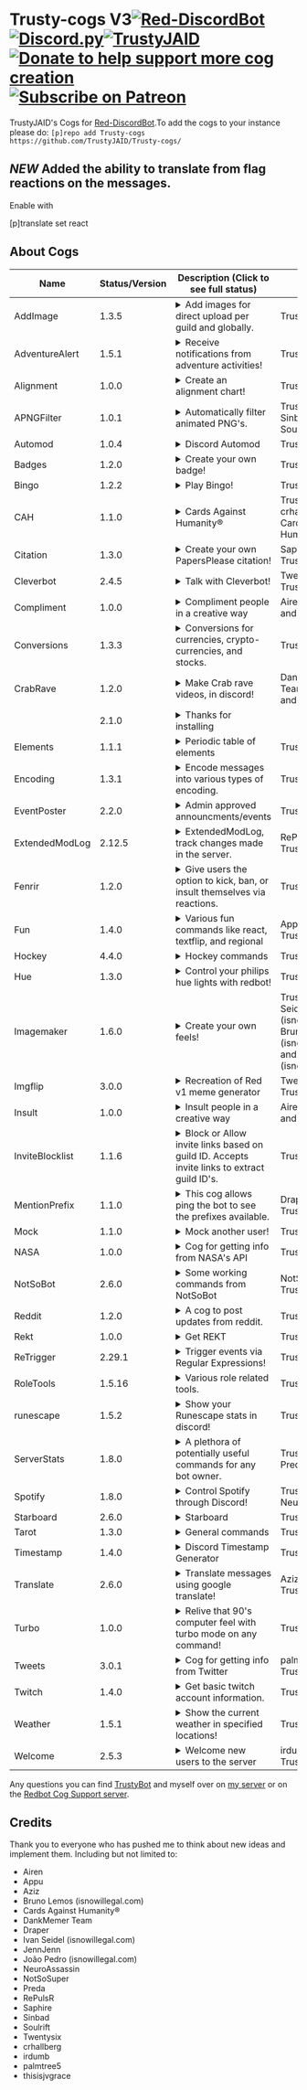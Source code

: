 # Trusty-cogs V3[![Red-DiscordBot](https://img.shields.io/badge/Red--DiscordBot-V3-red.svg)](https://github.com/Cog-Creators/Red-DiscordBot)[![Discord.py](https://img.shields.io/badge/Discord.py-rewrite-blue.svg)](https://github.com/Rapptz/discord.py/tree/rewrite)[![TrustyJAID](https://cdn.discordapp.com/attachments/371817142854746112/528059607705321482/Follow_me-TrustyJAID-yellow.svg)](https://trustyjaid.com/)[![Donate to help support more cog creation](https://img.shields.io/badge/Paypal-Donate-blue.svg)](https://paypal.me/TrustyJAID)[![Subscribe on Patreon](https://img.shields.io/badge/Patreon-Follow-orange.svg)](https://www.patreon.com/TrustyJAID)

TrustyJAID's Cogs for  [Red-DiscordBot](https://github.com/Cog-Creators/Red-DiscordBot/tree/V3/develop).To add the cogs to your instance please do: `[p]repo add Trusty-cogs https://github.com/TrustyJAID/Trusty-cogs/`

## *NEW* Added the ability to translate from flag reactions on the messages.

Enable with 

[p]translate set react

## About Cogs
| Name            | Status/Version   | Description (Click to see full status)                                                                                                                                                                                                                                                                                                                                                                                                                        | Authors                                                                                                       |
|-----------------|------------------|---------------------------------------------------------------------------------------------------------------------------------------------------------------------------------------------------------------------------------------------------------------------------------------------------------------------------------------------------------------------------------------------------------------------------------------------------------------|---------------------------------------------------------------------------------------------------------------|
| AddImage        | 1.3.5            | <details><summary>Add images for direct upload per guild and globally.</summary>Add image for the bot to directly upload similar to alias.</details>                                                                                                                                                                                                                                                                                                          | TrustyJAID                                                                                                    |
| AdventureAlert  | 1.5.1            | <details><summary>Receive notifications from adventure activities!</summary>Receive notifications from adventure activities!</details>                                                                                                                                                                                                                                                                                                                        | TrustyJAID                                                                                                    |
| Alignment       | 1.0.0            | <details><summary>Create an alignment chart!</summary>Generate an alignment chart from users!</details>                                                                                                                                                                                                                                                                                                                                                       | TrustyJAID                                                                                                    |
| APNGFilter      | 1.0.1            | <details><summary>Automatically filter animated PNG's.</summary>Automatically filter animated PNG's.</details>                                                                                                                                                                                                                                                                                                                                                | TrustyJAID, Sinbad, and Soulrift                                                                              |
| Automod         | 1.0.4            | <details><summary>Discord Automod</summary>A cog to interact with Discord Automod.</details>                                                                                                                                                                                                                                                                                                                                                                  | TrustyJAID                                                                                                    |
| Badges          | 1.2.0            | <details><summary>Create your own badge!</summary>Create your own badge with your discord info.</details>                                                                                                                                                                                                                                                                                                                                                     | TrustyJAID                                                                                                    |
| Bingo           | 1.2.2            | <details><summary>Play Bingo!</summary>Generate a bingo card to play on your server!</details>                                                                                                                                                                                                                                                                                                                                                                | TrustyJAID                                                                                                    |
| CAH             | 1.1.0            | <details><summary>Cards Against Humanity®</summary>Play Cards Against Humanity®!</details>                                                                                                                                                                                                                                                                                                                                                                    | TrustyJAID, crhallberg, and Cards Against Humanity®                                                           |
| Citation        | 1.3.0            | <details><summary>Create your own PapersPlease citation!</summary>Make your own Papers Please citation</details>                                                                                                                                                                                                                                                                                                                                              | Saphire and TrustyJAID                                                                                        |
| Cleverbot       | 2.4.5            | <details><summary>Talk with Cleverbot!</summary>Have your bot respond with cleverbot responses. Supports tweaks to customize the responses!</details>                                                                                                                                                                                                                                                                                                         | Twentysix and TrustyJAID                                                                                      |
| Compliment      | 1.0.0            | <details><summary>Compliment people in a creative way</summary>Compliment people in a creative way</details>                                                                                                                                                                                                                                                                                                                                                  | Airen, JennJenn, and TrustyJAID                                                                               |
| Conversions     | 1.3.3            | <details><summary>Conversions for currencies, crypto-currencies, and stocks.</summary>Conversions for currencies, crypto-currencies, and stocks.</details>                                                                                                                                                                                                                                                                                                    | TrustyJAID                                                                                                    |
| CrabRave        | 1.2.0            | <details><summary>Make Crab rave videos, in discord!</summary>Create your very own Crab Rave videos with custom text! This cog requires FFMPEG, moviepy (https://github.com/Zulko/moviepy), and imagemagick to work. This cog downloads a template video and font file which is then saved locally and generates crab rave videos from the template. Old videos are deleted after uploading. This cog may consume heavy resources rendering videos.</details> | DankMemer Team, TrustyJAID, and thisisjvgrace                                                                 |
|                 | 2.1.0            | <details><summary>Thanks for installing</summary></details>                                                                                                                                                                                                                                                                                                                                                                                                   |                                                                                                               |
| Elements        | 1.1.1            | <details><summary>Periodic table of elements</summary>Get a plethora of information about elements on the periodic table.</details>                                                                                                                                                                                                                                                                                                                           | TrustyJAID                                                                                                    |
| Encoding        | 1.3.1            | <details><summary>Encode messages into various types of encoding.</summary>Encode messages into various types of encoding. Encoding types include: DNA, binary, Caeser cipher, hex, base 64, character, and braille.</details>                                                                                                                                                                                                                                | TrustyJAID                                                                                                    |
| EventPoster     | 2.2.0            | <details><summary>Admin approved announcments/events</summary>Allow users to setup and host events to be approved by admins.</details>                                                                                                                                                                                                                                                                                                                        | TrustyJAID                                                                                                    |
| ExtendedModLog  | 2.12.5           | <details><summary>ExtendedModLog, track changes made in the server.</summary>Log changes within the server using extended modlogs, an extension of RedBot cores modlog.</details>                                                                                                                                                                                                                                                                             | RePulsR and TrustyJAID                                                                                        |
| Fenrir          | 1.2.0            | <details><summary>Give users the option to kick, ban, or insult themselves via reactions.</summary>Create reaction messages to kick or ban users! https://tenor.com/view/order66-gif-9116581</details>                                                                                                                                                                                                                                                        | TrustyJAID                                                                                                    |
| Fun             | 1.4.0            | <details><summary>Various fun commands like react, textflip, and regional</summary>All sorts of commands that users may find fun or useful</details>                                                                                                                                                                                                                                                                                                          | Appu and TrustyJAID                                                                                           |
| Hockey          | 4.4.0            | <details><summary>Hockey commands</summary>A cog to gather hockey scores, schedules, player data and more!</details>                                                                                                                                                                                                                                                                                                                                          | TrustyJAID                                                                                                    |
| Hue             | 1.3.0            | <details><summary>Control your philips hue lights with redbot!</summary>Lets you control your philips hue lights with redbot.</details>                                                                                                                                                                                                                                                                                                                       | TrustyJAID                                                                                                    |
| Imagemaker      | 1.6.0            | <details><summary>Create your own feels!</summary>Show how you really feel. Make someone beautiful. Make something illegal.</details>                                                                                                                                                                                                                                                                                                                         | TrustyJAID, Ivan Seidel (isnowillegal.com), Bruno Lemos (isnowillegal.com), and João Pedro (isnowillegal.com) |
| Imgflip         | 3.0.0            | <details><summary>Recreation of Red v1 meme generator</summary>Recreation of Red v1 meme generator</details>                                                                                                                                                                                                                                                                                                                                                  | Twentysix and TrustyJAID                                                                                      |
| Insult          | 1.0.0            | <details><summary>Insult people in a creative way</summary>Insult people in a creative way ![goteem](https://cdn.discordapp.com/emojis/350653489044652052.png?v=1)</details>                                                                                                                                                                                                                                                                                  | Airen, JennJenn, and TrustyJAID                                                                               |
| InviteBlocklist | 1.1.6            | <details><summary>Block or Allow invite links based on guild ID. Accepts invite links to extract guild ID's.</summary>Automatically delete discord invite links from specific guilds or allow only specified guild invites to be posted.</details>                                                                                                                                                                                                            | TrustyJAID                                                                                                    |
| MentionPrefix   | 1.1.0            | <details><summary>This cog allows ping the bot to see the prefixes available.</summary>This cog allows ping the bot to see the prefixes available.</details>                                                                                                                                                                                                                                                                                                  | Draper and TrustyJAID                                                                                         |
| Mock            | 1.1.0            | <details><summary>Mock another user!</summary>Mock another user! If you need the core dev commands start the bot without the `--dev` flag and install the loaddev cog in my repo that allows you to replace `mock` with whatever you choose.</details>                                                                                                                                                                                                        | TrustyJAID                                                                                                    |
| NASA            | 1.0.0            | <details><summary>Cog for getting info from NASA's API</summary>Get information from NASA's API</details>                                                                                                                                                                                                                                                                                                                                                     | TrustyJAID                                                                                                    |
| NotSoBot        | 2.6.0            | <details><summary>Some working commands from NotSoBot</summary>Magick, trigger and manipulate images with many commands from NotSoSuper's NotSoBot. This cog has a lot of requirements, view the [cog README.md](https://github.com/TrustyJAID/Trusty-cogs/blob/master/notsobot/README.md) for details. </details>                                                                                                                                            | NotSoSuper and TrustyJAID                                                                                     |
| Reddit          | 1.2.0            | <details><summary>A cog to post updates from reddit.</summary>Reddit commands for getting updates on specified subreddits.</details>                                                                                                                                                                                                                                                                                                                          | TrustyJAID                                                                                                    |
| Rekt            | 1.0.0            | <details><summary>Get REKT</summary>Are you REKT?</details>                                                                                                                                                                                                                                                                                                                                                                                                   | TrustyJAID                                                                                                    |
| ReTrigger       | 2.29.1           | <details><summary>Trigger events via Regular Expressions!</summary>Trigger events based on regex! Check out <https://regex101.com/> and <https://github.com/TrustyJAID/Trusty-cogs/blob/master/retrigger/README.md> for help setting up the cog. Note: This cog can become quite resource heavy. Optional features are available if the requirements are present such as pillow for image resizing and pytesseract to scan images for text (OCR).</details>   | TrustyJAID                                                                                                    |
| RoleTools       | 1.5.16           | <details><summary>Various role related tools.</summary>Various role utility commands. Including Reaction roles, Sticky roles, and Auto role.</details>                                                                                                                                                                                                                                                                                                        | TrustyJAID                                                                                                    |
| runescape       | 1.5.2            | <details><summary>Show your Runescape stats in discord!</summary>A cog to grab Runescape and OSRS stats and profile information.</details>                                                                                                                                                                                                                                                                                                                    | TrustyJAID                                                                                                    |
| ServerStats     | 1.8.0            | <details><summary>A plethora of potentially useful commands for any bot owner.</summary>A plethora of potentially useful commands for any bot owner. Includes a way to track the bot joining new servers, find cheaters on global economies, get user avatars and even larger emojis.</details>                                                                                                                                                               | TrustyJAID and Preda                                                                                          |
| Spotify         | 1.8.0            | <details><summary>Control Spotify through Discord!</summary>This cog allows you to control Spotify via OAuth through the bot on discord. Use `[p]spotify` to see available commands.</details>                                                                                                                                                                                                                                                                | TrustyJAID and NeuroAssassin                                                                                  |
| Starboard       | 2.6.0            | <details><summary>Starboard</summary>Create a starboard channel to save those amazing posts!</details>                                                                                                                                                                                                                                                                                                                                                        | TrustyJAID                                                                                                    |
| Tarot           | 1.3.0            | <details><summary>General commands</summary>Find your tarot reading, your life reading, or pull a random tarot card!</details>                                                                                                                                                                                                                                                                                                                                | TrustyJAID                                                                                                    |
| Timestamp       | 1.4.0            | <details><summary>Discord Timestamp Generator</summary>A cog to generate discord timestamps!</details>                                                                                                                                                                                                                                                                                                                                                        | TrustyJAID                                                                                                    |
| Translate       | 2.6.0            | <details><summary>Translate messages using google translate!</summary>Add flag emojis to messages to translate to that language or translate messages by command.</details>                                                                                                                                                                                                                                                                                   | Aziz and TrustyJAID                                                                                           |
| Turbo           | 1.0.0            | <details><summary>Relive that 90's computer feel with turbo mode on any command!</summary>Add turbo mode to all your commands!</details>                                                                                                                                                                                                                                                                                                                      | TrustyJAID                                                                                                    |
| Tweets          | 3.0.1            | <details><summary>Cog for getting info from Twitter</summary>Gets the latest Tweet from twitter accounts and posts them in the specified channels</details>                                                                                                                                                                                                                                                                                                   | palmtree5 and TrustyJAID                                                                                      |
| Twitch          | 1.4.0            | <details><summary>Get basic twitch account information.</summary>Get notified of new twitch followers and get basic profile info.</details>                                                                                                                                                                                                                                                                                                                   | TrustyJAID                                                                                                    |
| Weather         | 1.5.1            | <details><summary>Show the current weather in specified locations!</summary>Check the current weather in many cities around the world including in Kelvin.</details>                                                                                                                                                                                                                                                                                          | TrustyJAID                                                                                                    |
| Welcome         | 2.5.3            | <details><summary>Welcome new users to the server</summary>Welcome new users to the server or say goodbye when they leave.</details>                                                                                                                                                                                                                                                                                                                          | irdumb and TrustyJAID                                                                                         |

Any questions you can find [TrustyBot](https://discordapp.com/api/oauth2/authorize?client_id=268562382173765643&permissions=2146958583&scope=bot) and myself over on [my server](https://discord.gg/wVVrqej) or on the [Redbot Cog Support server](https://discord.gg/GET4DVk).
## Credits
Thank you to everyone who has pushed me to think about new ideas and implement them. Including but not limited to:
- Airen
- Appu
- Aziz
- Bruno Lemos (isnowillegal.com)
- Cards Against Humanity®
- DankMemer Team
- Draper
- Ivan Seidel (isnowillegal.com)
- JennJenn
- João Pedro (isnowillegal.com)
- NeuroAssassin
- NotSoSuper
- Preda
- RePulsR
- Saphire
- Sinbad
- Soulrift
- Twentysix
- crhallberg
- irdumb
- palmtree5
- thisisjvgrace
